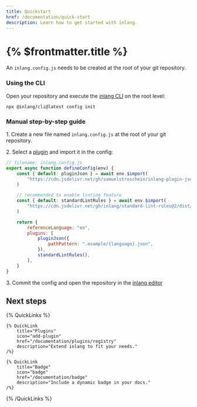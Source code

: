 ```yaml
---
title: Quickstart
href: /documentation/quick-start
description: Learn how to get started with inlang.
---
```


# {% $frontmatter.title %}

An `inlang.config.js` needs to be created at the root of your git repository.

### Using the CLI

Open your repository and execute the [inlang CLI](/documentation/apps/inlang-cli) on the root level:

```
npx @inlang/cli@latest config init
```

### Manual step-by-step guide

1\. Create a new file named `inlang.config.js` at the root of your git repository.

2\. Select a [plugin](/documentation/plugins/registry) and import it in the config:

```js
// filename: inlang.config.js
export async function defineConfig(env) {
	const { default: pluginJson } = await env.$import(
		"https://cdn.jsdelivr.net/gh/samuelstroschein/inlang-plugin-json@2/dist/index.js",
	)

	// recommended to enable linting feature
	const { default: standardLintRules } = await env.$import(
		"https://cdn.jsdelivr.net/gh/inlang/standard-lint-rules@2/dist/index.js",
	)

	return {
		referenceLanguage: "en",
		plugins: [
			pluginJson({
				pathPattern: ".example/{language}.json",
			}),
			standardLintRules(),
		],
	}
}
```

3\. Commit the config and open the repository in the [inlang editor](https://inlang.com/editor)

## Next steps

{% QuickLinks %}

    {% QuickLink
        title="Plugins"
        icon="add-plugin"
        href="/documentation/plugins/registry"
        description="Extend inlang to fit your needs."
    /%}

    {% QuickLink
        title="Badge"
        icon="badge"
        href="/documentation/badge"
        description="Include a dynamic badge in your docs."
    /%}

{% /QuickLinks %}

